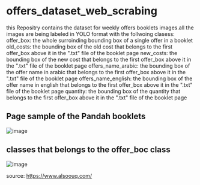 # offers_dataset_web_scrabing

this Repositry contains the dataset for weekly offers booklets images.all the images are being labeled in YOLO format with the follwoing clasess:
offer_box: the whole surroinding bounding box of a single offer in a booklet
old_costs: the bounding box of the old cost that belongs to the first offer_box above it in the ".txt" file of the booklet page
new_costs: the bounding box of the new cost that belongs to the first offer_box above it in the ".txt" file of the booklet page
offers_name_arabic: the bounding box of the offer name in arabic  that belongs to the first offer_box above it in the ".txt" file of the booklet page
offers_name_english: the bounding box of the offer name in english that belongs to the first offer_box above it in the ".txt" file of the booklet page
quantity: the bounding box of the quantity that belongs to the first offer_box above it in the ".txt" file of the booklet page

## Page sample of the Pandah booklets
![image](https://user-images.githubusercontent.com/54520739/184260615-679e4c6f-3895-4a9e-9f79-dc3f3f108dc5.png)

## classes that belongs to the offer_boc class
![image](https://user-images.githubusercontent.com/54520739/184260702-065788ef-7220-4c0b-ae78-4e1df0d58366.png)


source: https://www.alsoouq.com/

